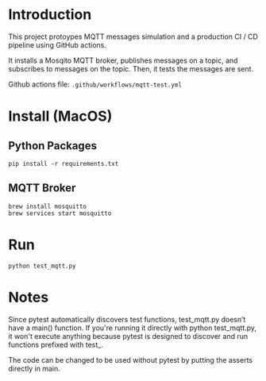 # Introduction
This project protoypes MQTT messages simulation and a production CI / CD pipeline using GitHub actions.

It installs a Mosqito MQTT broker, publishes messages on a topic, and subscribes to messages  on the topic. Then, it tests the messages are sent.

Github actions file: `.github/workflows/mqtt-test.yml`

# Install (MacOS)
## Python Packages
`pip install -r requirements.txt`

## MQTT Broker
```
brew install mosquitto
brew services start mosquitto
```

# Run
`python test_mqtt.py`

# Notes
Since pytest automatically discovers test functions, test_mqtt.py doesn’t have a main() function. If you're running it directly with python test_mqtt.py, it won't execute anything because pytest is designed to discover and run functions prefixed with test_.

The code can be changed to be used without pytest by putting the asserts directly in main.
